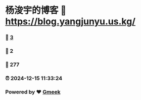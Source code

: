 # 杨浚宇的博客 :link: https://blog.yangjunyu.us.kg/ 
### :page_facing_up: [3](https://blog.yangjunyu.us.kg//tag.html) 
### :speech_balloon: 2 
### :hibiscus: 277 
### :alarm_clock: 2024-12-15 11:33:24 
### Powered by :heart: [Gmeek](https://github.com/Meekdai/Gmeek)
